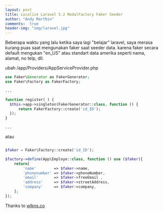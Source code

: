 ```yaml
---
layout: post
title: Localize Laravel 5.2 ModalFactory Faker Seeder
author: "Andy Marthin"
comments:  true
header-img: "img/laravel.jpg"
---
```

Beberapa waktu yang lalu ketika saya lagi "belajar" laravel, saya merasa kurang puas saat mengunakan faker saat seeder data. karena faker secara default mengukan "en_US" atau standart data amerika seperti nama, alamat, no telp, dll.

ubah /app/Providers/AppServiceProvider.php

```php
use Faker\Generator as FakerGenerator;  
use Faker\Factory as FakerFactory;

...

function register( ) {  
  $this->app->singleton(FakerGenerator::class, function () {
      return FakerFactory::create('id_ID');
  });
}

...
```

atau

```php

$faker = Faker\Factory::create('id_ID');

$factory->define(App\Employe::class, function () use ($faker){
	return[
		'name'        => $faker->name,
		'phonenumber' => $faker->phoneNumber,
		'email'       => $faker->freeEmail ,
		'address'     => $faker->streetAddress,
		'company'     => $faker->company,
	];
});

```

Thanks to [wlkns.co](http://wlkns.co/localize-laravel-5-2-factory-faker-seeder/)
